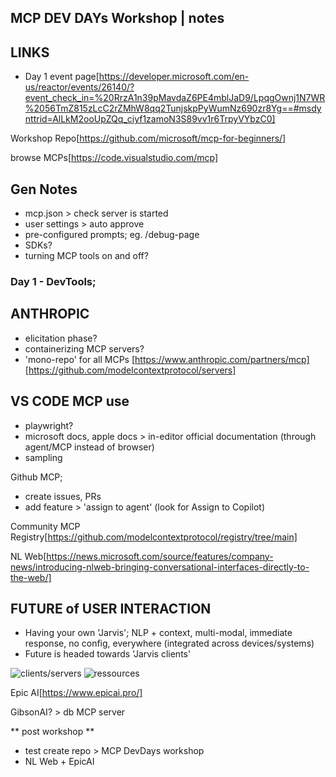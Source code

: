 ## MCP DEV DAYs Workshop | notes

## LINKS
- Day 1 event page[https://developer.microsoft.com/en-us/reactor/events/26140/?event_check_in=%20RrzA1n39pMavdaZ6PE4mblJaD9/LpqgOwnj1N7WR%2056TmZ815zLcC2rZMhW8qq2TunjskpPyWumNz690zr8Yg==#msdynttrid=AlLkM2ooUpZQq_ciyf1zamoN3S89vv1r6TrpyVYbzC0]

Workshop Repo[https://github.com/microsoft/mcp-for-beginners/]

browse MCPs[https://code.visualstudio.com/mcp]


## Gen Notes
- mcp.json > check server is started
- user settings > auto approve
- pre-configured prompts; eg. /debug-page
- SDKs?
- turning MCP tools on and off? 



### Day 1 - DevTools;

## ANTHROPIC
- elicitation phase?
- containerizing MCP servers?
- 'mono-repo' for all MCPs
[https://www.anthropic.com/partners/mcp]
[https://github.com/modelcontextprotocol/servers]


## VS CODE MCP use
- playwright?
- microsoft docs, apple docs > in-editor official documentation (through agent/MCP instead of browser)
- sampling

Github MCP; 
- create issues, PRs 
- add feature > 'assign to agent' (look for Assign to Copilot)


Community MCP Registry[https://github.com/modelcontextprotocol/registry/tree/main]


NL Web[https://news.microsoft.com/source/features/company-news/introducing-nlweb-bringing-conversational-interfaces-directly-to-the-web/]


## FUTURE of USER INTERACTION
- Having your own 'Jarvis'; NLP + context, multi-modal, immediate response, no config, everywhere (integrated across devices/systems)
- Future is headed towards 'Jarvis clients'

![clients/servers](image.png)
![ressources](image-1.png)

Epic AI[https://www.epicai.pro/]

GibsonAI? > db MCP server


** post workshop **
- test create repo > MCP DevDays workshop
- NL Web + EpicAI